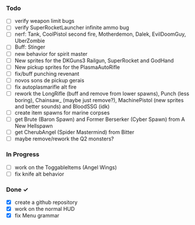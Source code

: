### Todo

- [ ] verify weapon limit bugs  
- [ ] verify SuperRocketLauncher infinite ammo bug  
- [ ] nerf: Tank, CoolPistol second fire, Motherdemon, Dalek, EvilDoomGuy, UberZombie  
- [ ] Buff: Stinger
- [ ] new behavior for spirit master  
- [ ] New sprites for the DKGuns3 Railgun, SuperRocket and GodHand  
- [ ] New pickup sprites for the PlasmaAutoRifle  
- [ ] fix/buff punching revenant  
- [ ] novos sons de pickup gerais  
- [ ] fix autoplasmarifle alt fire  
- [ ] rework the LongRifle (buff and remove from lower spawns), Punch (less boring), Chainsaw_ (maybe just remove?), MachinePistol (new sprites and better sounds) and BloodSSG (idk)  
- [ ] create item spawns for marine corpses  
- [ ] get Brute (Baron Spawn) and Former Berserker (Cyber Spawn) from A New Hellspawn  
- [ ] get CherubAngel (Spider Mastermind) from Bitter  
- [ ] maybe remove/rework the Q2 monsters?  

### In Progress  

- [ ] work on the ToggableItems (Angel Wings)  
- [ ] fix knife alt behavior  

### Done ✓

- [x] create a github repository  
- [x] work on the normal HUD
- [x] fix Menu grammar  
